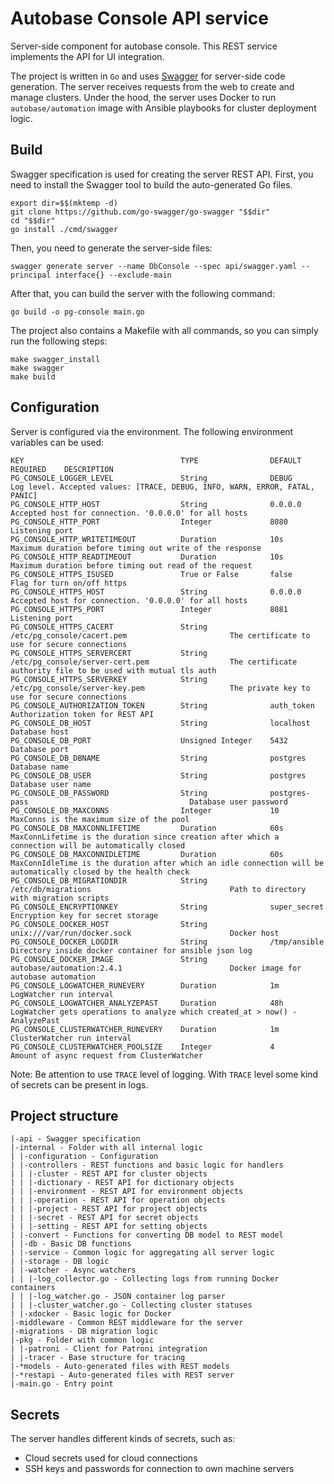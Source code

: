 # Autobase Console API service

Server-side component for autobase console. This REST service implements the API for UI integration.

The project is written in `Go` and uses [Swagger](https://github.com/go-swagger/go-swagger) for server-side code generation. The server receives requests from the web to create and manage clusters. Under the hood, the server uses Docker to run `autobase/automation` image with Ansible playbooks for cluster deployment logic.

## Build
Swagger specification is used for creating the server REST API. First, you need to install the Swagger tool to build the auto-generated Go files.
```
export dir=$$(mktemp -d)
git clone https://github.com/go-swagger/go-swagger "$$dir"
cd "$$dir"
go install ./cmd/swagger
```
Then, you need to generate the server-side files:
```
swagger generate server --name DbConsole --spec api/swagger.yaml --principal interface{} --exclude-main
```

After that, you can build the server with the following command:
```
go build -o pg-console main.go
```

The project also contains a Makefile with all commands, so you can simply run the following steps:
```
make swagger_install
make swagger
make build
```

## Configuration
Server is configured via the environment. The following environment variables can be used:
```
KEY                                   TYPE                DEFAULT                              REQUIRED    DESCRIPTION
PG_CONSOLE_LOGGER_LEVEL               String              DEBUG                                            Log level. Accepted values: [TRACE, DEBUG, INFO, WARN, ERROR, FATAL, PANIC]
PG_CONSOLE_HTTP_HOST                  String              0.0.0.0                                          Accepted host for connection. '0.0.0.0' for all hosts
PG_CONSOLE_HTTP_PORT                  Integer             8080                                             Listening port
PG_CONSOLE_HTTP_WRITETIMEOUT          Duration            10s                                              Maximum duration before timing out write of the response
PG_CONSOLE_HTTP_READTIMEOUT           Duration            10s                                              Maximum duration before timing out read of the request
PG_CONSOLE_HTTPS_ISUSED               True or False       false                                            Flag for turn on/off https
PG_CONSOLE_HTTPS_HOST                 String              0.0.0.0                                          Accepted host for connection. '0.0.0.0' for all hosts
PG_CONSOLE_HTTPS_PORT                 Integer             8081                                             Listening port
PG_CONSOLE_HTTPS_CACERT               String              /etc/pg_console/cacert.pem                       The certificate to use for secure connections
PG_CONSOLE_HTTPS_SERVERCERT           String              /etc/pg_console/server-cert.pem                  The certificate authority file to be used with mutual tls auth
PG_CONSOLE_HTTPS_SERVERKEY            String              /etc/pg_console/server-key.pem                   The private key to use for secure connections
PG_CONSOLE_AUTHORIZATION_TOKEN        String              auth_token                                       Authorization token for REST API
PG_CONSOLE_DB_HOST                    String              localhost                                        Database host
PG_CONSOLE_DB_PORT                    Unsigned Integer    5432                                             Database port
PG_CONSOLE_DB_DBNAME                  String              postgres                                         Database name
PG_CONSOLE_DB_USER                    String              postgres                                         Database user name
PG_CONSOLE_DB_PASSWORD                String              postgres-pass                                    Database user password
PG_CONSOLE_DB_MAXCONNS                Integer             10                                               MaxConns is the maximum size of the pool
PG_CONSOLE_DB_MAXCONNLIFETIME         Duration            60s                                              MaxConnLifetime is the duration since creation after which a connection will be automatically closed
PG_CONSOLE_DB_MAXCONNIDLETIME         Duration            60s                                              MaxConnIdleTime is the duration after which an idle connection will be automatically closed by the health check
PG_CONSOLE_DB_MIGRATIONDIR            String              /etc/db/migrations                               Path to directory with migration scripts
PG_CONSOLE_ENCRYPTIONKEY              String              super_secret                                     Encryption key for secret storage
PG_CONSOLE_DOCKER_HOST                String              unix:///var/run/docker.sock                      Docker host
PG_CONSOLE_DOCKER_LOGDIR              String              /tmp/ansible                                     Directory inside docker container for ansible json log
PG_CONSOLE_DOCKER_IMAGE               String              autobase/automation:2.4.1                        Docker image for autobase automation
PG_CONSOLE_LOGWATCHER_RUNEVERY        Duration            1m                                               LogWatcher run interval
PG_CONSOLE_LOGWATCHER_ANALYZEPAST     Duration            48h                                              LogWatcher gets operations to analyze which created_at > now() - AnalyzePast
PG_CONSOLE_CLUSTERWATCHER_RUNEVERY    Duration            1m                                               ClusterWatcher run interval
PG_CONSOLE_CLUSTERWATCHER_POOLSIZE    Integer             4                                                Amount of async request from ClusterWatcher
```

Note: Be attention to use `TRACE` level of logging. With `TRACE` level some kind of secrets can be present in logs.

## Project structure
```
|-api - Swagger specification
|-internal - Folder with all internal logic
| |-configuration - Configuration
| |-controllers - REST functions and basic logic for handlers
| | |-cluster - REST API for cluster objects
| | |-dictionary - REST API for dictionary objects
| | |-environment - REST API for environment objects
| | |-operation - REST API for operation objects
| | |-project - REST API for project objects
| | |-secret - REST API for secret objects
| | |-setting - REST API for setting objects
| |-convert - Functions for converting DB model to REST model
| |-db - Basic DB functions
| |-service - Common logic for aggregating all server logic
| |-storage - DB logic
| |-watcher - Async watchers
| | |-log_collector.go - Collecting logs from running Docker containers
| | |-log_watcher.go - JSON container log parser
| | |-cluster_watcher.go - Collecting cluster statuses  
| |-xdocker - Basic logic for Docker
|-middleware - Common REST middleware for the server
|-migrations - DB migration logic   
|-pkg - Folder with common logic
| |-patroni - Client for Patroni integration
| |-tracer - Base structure for tracing
|-*models - Auto-generated files with REST models
|-*restapi - Auto-generated files with REST server
|-main.go - Entry point
```

## Secrets
The server handles different kinds of secrets, such as:

* Cloud secrets used for cloud connections
* SSH keys and passwords for connection to own machine servers
